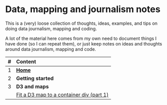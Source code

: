 # Data, mapping and journalism notes

This is a (very) loose collection of thoughts, ideas, examples, and tips on doing data journalism, mapping and coding. 

A lot of the material here comes from my own need to document things I have done (so I can repeat them), or just keep notes on ideas and thoughts around data journalism, mapping and code. 

| # | Content | 
| :- |:-| 
| 1 | [**Home**](https://github.com/alastairotter/data-journalism-notes) |
| 2 | **Getting started** |
| 3 | **D3 and maps** |
|  | [Fit a D3 map to a container div (part 1)](content/fit-a-d3-map-to-a-container-div.md) |  




